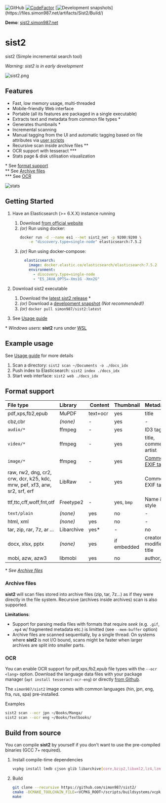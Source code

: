 ![GitHub](https://img.shields.io/github/license/simon987/sist2.svg)
[![CodeFactor](https://www.codefactor.io/repository/github/simon987/sist2/badge?s=05daa325188aac4eae32c786f3d9cf4e0593f822)](https://www.codefactor.io/repository/github/simon987/sist2)
[![Development snapshots](https://ci.simon987.net/app/rest/builds/buildType(Sist2_Build)/statusIcon)](https://files.simon987.net/artifacts/Sist2/Build/)

**Demo**: [sist2.simon987.net](https://sist2.simon987.net/)

# sist2

sist2 (Simple incremental search tool)

*Warning: sist2 is in early development*

![sist2.png](docs/sist2.png)

## Features

* Fast, low memory usage, multi-threaded
* Mobile-friendly Web interface
* Portable (all its features are packaged in a single executable)
* Extracts text and metadata from common file types \*
* Generates thumbnails \*
* Incremental scanning
* Manual tagging from the UI and automatic tagging based on file attributes via [user scripts](docs/scripting.md)
* Recursive scan inside archive files \*\*
* OCR support with tesseract \*\*\*
* Stats page & disk utilisation visualization


\* See [format support](#format-support)    
\*\* See [Archive files](#archive-files)    
\*\*\* See [OCR](#ocr)    

![stats](docs/stats.png)


## Getting Started

1. Have an Elasticsearch (>= 6.X.X) instance running
    1. Download [from official website](https://www.elastic.co/downloads/elasticsearch)
    1. *(or)* Run using docker:
        ```bash
       docker run -d --name es1 --net sist2_net -p 9200:9200 \
            -e "discovery.type=single-node" elasticsearch:7.5.2
        ```
    1. *(or)* Run using docker-compose:
        ```yaml
          elasticsearch:
            image: docker.elastic.co/elasticsearch/elasticsearch:7.5.2
            environment:
              - discovery.type=single-node
              - "ES_JAVA_OPTS=-Xms1G -Xmx2G"
        ```
1. Download sist2 executable
    1. Download the [latest sist2 release](https://github.com/simon987/sist2/releases) *
    1. *(or)* Download a [development snapshot](https://files.simon987.net/artifacts/Sist2/Build/) *(Not recommended!)*
    1. *(or)* `docker pull simon987/sist2:latest`

1. See [Usage guide](docs/USAGE.md)
   

\* *Windows users*: **sist2** runs under [WSL](https://en.wikipedia.org/wiki/Windows_Subsystem_for_Linux)    


## Example usage

See [Usage guide](docs/USAGE.md) for more details

1. Scan a directory: `sist2 scan ~/Documents -o ./docs_idx`
1. Push index to Elasticsearch: `sist2 index ./docs_idx`
1. Start web interface: `sist2 web ./docs_idx`


## Format support

File type | Library | Content | Thumbnail | Metadata
:---|:---|:---|:---|:---
pdf,xps,fb2,epub | MuPDF | text+ocr | yes | title |
cbz,cbr | *(none)* | - | yes | - |
`audio/*` | ffmpeg | - | yes | ID3 tags |
`video/*` | ffmpeg | - | yes | title, comment, artist |
`image/*` | ffmpeg | - | yes | [Common EXIF tags](https://github.com/simon987/sist2/blob/efdde2734eca9b14a54f84568863b7ffd59bdba3/src/parsing/media.c#L190) |
raw, rw2, dng, cr2, crw, dcr, k25, kdc, mrw, pef, xf3, arw, sr2, srf, erf  | LibRaw | - | yes | Common EXIF tags |
ttf,ttc,cff,woff,fnt,otf | Freetype2 | - | yes, `bmp` | Name & style |
`text/plain` | *(none)* | yes | no | - |
html, xml | *(none)* | yes | no | - |
tar, zip, rar, 7z, ar ...  | Libarchive | yes\* | - | no |
docx, xlsx, pptx | *(none)* | yes | if embedded | creator, modified_by, title |
mobi, azw, azw3 | libmobi | yes | no | author, title |

\* *See [Archive files](#archive-files)*
 
### Archive files
**sist2** will scan files stored into archive files (zip, tar, 7z...) as if
they were directly in the file system. Recursive (archives inside archives)
scan is also supported.

**Limitations**:
* Support for parsing media files with formats that require *seek* (e.g. `.gif`, `.mp4` w/ fragmented metadata etc.) 
  is limitted (see `--mem-buffer` option)
* Archive files are scanned sequentially, by a single thread. On systems where
**sist2** is not I/O bound, scans might be faster when larger archives are split
 into smaller parts.
 
 
### OCR

You can enable OCR support for pdf,xps,fb2,epub file types with the
`--ocr <lang>` option. Download the language data files with your
package manager (`apt install tesseract-ocr-eng`) or directly [from Github](https://github.com/tesseract-ocr/tesseract/wiki/Data-Files).

The `simon987/sist2` image comes with common languages 
(hin, jpn, eng, fra, rus, spa) pre-installed.

Examples
```bash
sist2 scan --ocr jpn ~/Books/Manga/
sist2 scan --ocr eng ~/Books/Textbooks/
```


## Build from source

You can compile **sist2** by yourself if you don't want to use the pre-compiled
binaries (GCC 7+ required).

1. Install compile-time dependencies

   ```bash
   vcpkg install lmdb cjson glib libarchive[core,bzip2,libxml2,lz4,lzma,lzo] pthread tesseract libxml2 ffmpeg zstd gtest mongoose libuuid libmagic libraw
   ```

2. Build
    ```bash
    git clone --recursive https://github.com/simon987/sist2/
    cmake -DCMAKE_TOOLCHAIN_FILE=<VCPKG_ROOT>/scripts/buildsystems/vcpkg.cmake .
    make
    ```

